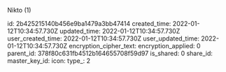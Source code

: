 Nikto (1)

id: 2b425215140b456e9ba1479a3bb47414
created_time: 2022-01-12T10:34:57.730Z
updated_time: 2022-01-12T10:34:57.730Z
user_created_time: 2022-01-12T10:34:57.730Z
user_updated_time: 2022-01-12T10:34:57.730Z
encryption_cipher_text: 
encryption_applied: 0
parent_id: 378f80c631fb4512b164655708f59d97
is_shared: 0
share_id: 
master_key_id: 
icon: 
type_: 2